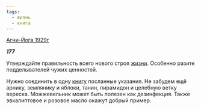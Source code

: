 ```yaml
---
tags:
  - жизнь
  - книга
---
```

[Агни-Йога 1929г](https://127.0.0.1:4002/agni/1929)

___177___

Утверждайте правильность всего нового строя [жизни](../../../tags/#жизнь). Особенно разите подделывателей чужих ценностей.   

Нужно соединить в одну [книгу](../../../tags/#книга) посланные указания. Не забудем ещё арнику, землянику и яблоки, танин, пирамидон и целебную ветку вереска. Можжевельник может быть полезен как дезинфекция. Также эвкалиптовое и розовое масло окажут добрый пример.